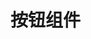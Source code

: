 <script setup lang="ts">
import BaseKudzuButton from '../demo/base.vue'
</script>

# 按钮组件

<BaseKudzuButton />
